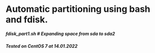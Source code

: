 # Automatic partitioning using bash and fdisk.
##### fdisk_part1.sh # Expanding space from sda to sda2
##### Tested on CentOS 7 at 14.01.2022

